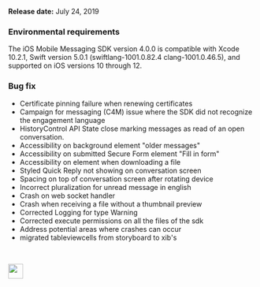
**Release date:** July 24, 2019

### Environmental requirements
The iOS Mobile Messaging SDK version 4.0.0 is compatible with Xcode 10.2.1, Swift version 5.0.1 (swiftlang-1001.0.82.4 clang-1001.0.46.5), and supported on iOS versions 10 through 12.

### Bug fix
- Certificate pinning failure when renewing certificates
- Campaign for messaging (C4M) issue where the SDK did not recognize the engagement language
- HistoryControl API State close marking  messages as read of  an open conversation.
- Accessibility on background element "older messages"
- Accessibility on submitted Secure Form element "Fill in form"
- Accessibility on element when downloading a file 
- Styled Quick Reply not showing on conversation screen
- Spacing on top of conversation screen after rotating device
- Incorrect pluralization for unread message in english
- Crash on web socket handler
- Crash when receiving a file without a thumbnail preview
- Corrected Logging for type Warning
- Corrected execute permissions on all the files of the sdk 
- Address potential areas where crashes can occur 
- migrated tableviewcells from storyboard to xib's


<br> 
<p style="text-align: left">
<a href="mobile-app-messaging-sdk-for-android-all-release-notes.html" center><img src="../img/back-to-all-release-notes.png" style="height: 30px; width: auto;"></a></p>
